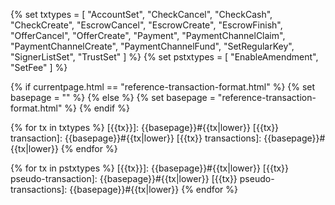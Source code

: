 {% set txtypes = [
    "AccountSet",
    "CheckCancel",
    "CheckCash",
    "CheckCreate",
    "EscrowCancel",
    "EscrowCreate",
    "EscrowFinish",
    "OfferCancel",
    "OfferCreate",
    "Payment",
    "PaymentChannelClaim",
    "PaymentChannelCreate",
    "PaymentChannelFund",
    "SetRegularKey",
    "SignerListSet",
    "TrustSet"
] %}
{% set pstxtypes = [
  "EnableAmendment",
  "SetFee"
] %}

{% if currentpage.html == "reference-transaction-format.html" %}
  {% set basepage = "" %}
{% else %}
  {% set basepage = "reference-transaction-format.html" %}
{% endif %}

{% for tx in txtypes %}
[{{tx}}]: {{basepage}}#{{tx|lower}}
[{{tx}} transaction]: {{basepage}}#{{tx|lower}}
[{{tx}} transactions]: {{basepage}}#{{tx|lower}}
{% endfor %}

{% for tx in pstxtypes %}
[{{tx}}]: {{basepage}}#{{tx|lower}}
[{{tx}} pseudo-transaction]: {{basepage}}#{{tx|lower}}
[{{tx}} pseudo-transactions]: {{basepage}}#{{tx|lower}}
{% endfor %}
